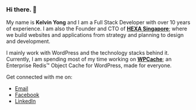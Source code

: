 ### Hi there. 👋

My name is **Kelvin Yong** and I am a Full Stack Developer with over 10 years of experience. I am also the Founder and CTO of [**HEXA Singapore**](https://hexa.sg/); where we build websites and applications from strategy and planning to design and development.

I mainly work with WordPress and the technology stacks behind it. Currently, I am spending most of my time working on [**WPCache**](https://wpcache.org/); an Enterprise Redis™ Object Cache for WordPress, made for everyone.

Get connected with me on:
* [Email](mailto:kelvin.yong@hexa.sg)
* [Facebook](https://www.facebook.com/klvnyong/)
* [LinkedIn](https://www.linkedin.com/in/klvnyong/)
